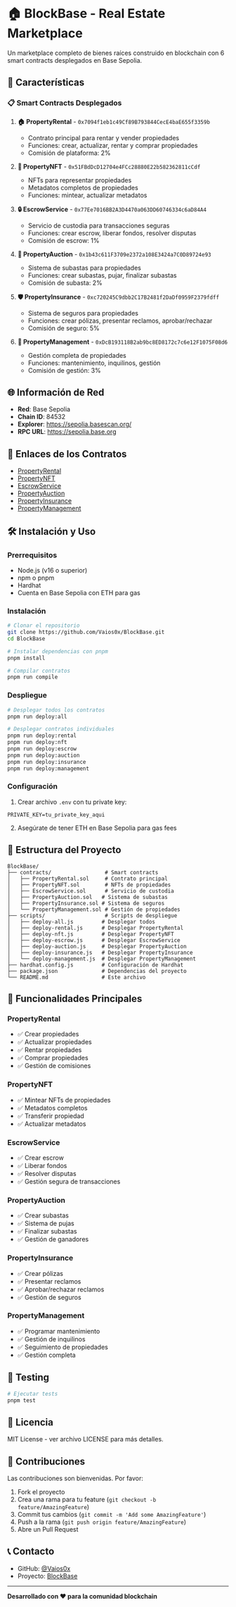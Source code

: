 # 🏠 BlockBase - Real Estate Marketplace

Un marketplace completo de bienes raíces construido en blockchain con 6 smart contracts desplegados en Base Sepolia.

## 🚀 Características

### 📋 Smart Contracts Desplegados

1. **🏠 PropertyRental** - `0x7094f1eb1c49Cf89B793844CecE4baE655f3359b`
   - Contrato principal para rentar y vender propiedades
   - Funciones: crear, actualizar, rentar y comprar propiedades
   - Comisión de plataforma: 2%

2. **🎨 PropertyNFT** - `0x51FBdDcD12704e4FCc28880E22b582362811cCdf`
   - NFTs para representar propiedades
   - Metadatos completos de propiedades
   - Funciones: mintear, actualizar metadatos

3. **🔒 EscrowService** - `0x77Ee7016BB2A3D4470a063DD60746334c6aD84A4`
   - Servicio de custodia para transacciones seguras
   - Funciones: crear escrow, liberar fondos, resolver disputas
   - Comisión de escrow: 1%

4. **🔨 PropertyAuction** - `0x1b43c611F3709e2372a108E3424a7C0D89724e93`
   - Sistema de subastas para propiedades
   - Funciones: crear subastas, pujar, finalizar subastas
   - Comisión de subasta: 2%

5. **🛡️ PropertyInsurance** - `0xc720245C9dbb2C17B2481f2DaDf0959F2379fdff`
   - Sistema de seguros para propiedades
   - Funciones: crear pólizas, presentar reclamos, aprobar/rechazar
   - Comisión de seguro: 5%

6. **🏢 PropertyManagement** - `0xDcB193118B2ab9bc8ED8172c7c6e12F1075F08d6`
   - Gestión completa de propiedades
   - Funciones: mantenimiento, inquilinos, gestión
   - Comisión de gestión: 3%

## 🌐 Información de Red

- **Red**: Base Sepolia
- **Chain ID**: 84532
- **Explorer**: https://sepolia.basescan.org/
- **RPC URL**: https://sepolia.base.org

## 🔗 Enlaces de los Contratos

- [PropertyRental](https://sepolia.basescan.org/address/0x7094f1eb1c49Cf89B793844CecE4baE655f3359b)
- [PropertyNFT](https://sepolia.basescan.org/address/0x51FBdDcD12704e4FCc28880E22b582362811cCdf)
- [EscrowService](https://sepolia.basescan.org/address/0x77Ee7016BB2A3D4470a063DD60746334c6aD84A4)
- [PropertyAuction](https://sepolia.basescan.org/address/0x1b43c611F3709e2372a108E3424a7C0D89724e93)
- [PropertyInsurance](https://sepolia.basescan.org/address/0xc720245C9dbb2C17B2481f2DaDf0959F2379fdff)
- [PropertyManagement](https://sepolia.basescan.org/address/0xDcB193118B2ab9bc8ED8172c7c6e12F1075F08d6)

## 🛠️ Instalación y Uso

### Prerrequisitos

- Node.js (v16 o superior)
- npm o pnpm
- Hardhat
- Cuenta en Base Sepolia con ETH para gas

### Instalación

```bash
# Clonar el repositorio
git clone https://github.com/Vaios0x/BlockBase.git
cd BlockBase

# Instalar dependencias con pnpm
pnpm install

# Compilar contratos
pnpm run compile
```

### Despliegue

```bash
# Desplegar todos los contratos
pnpm run deploy:all

# Desplegar contratos individuales
pnpm run deploy:rental
pnpm run deploy:nft
pnpm run deploy:escrow
pnpm run deploy:auction
pnpm run deploy:insurance
pnpm run deploy:management
```

### Configuración

1. Crear archivo `.env` con tu private key:
```
PRIVATE_KEY=tu_private_key_aqui
```

2. Asegúrate de tener ETH en Base Sepolia para gas fees

## 📁 Estructura del Proyecto

```
BlockBase/
├── contracts/                 # Smart contracts
│   ├── PropertyRental.sol     # Contrato principal
│   ├── PropertyNFT.sol        # NFTs de propiedades
│   ├── EscrowService.sol      # Servicio de custodia
│   ├── PropertyAuction.sol   # Sistema de subastas
│   ├── PropertyInsurance.sol # Sistema de seguros
│   └── PropertyManagement.sol # Gestión de propiedades
├── scripts/                   # Scripts de despliegue
│   ├── deploy-all.js         # Desplegar todos
│   ├── deploy-rental.js      # Desplegar PropertyRental
│   ├── deploy-nft.js         # Desplegar PropertyNFT
│   ├── deploy-escrow.js      # Desplegar EscrowService
│   ├── deploy-auction.js     # Desplegar PropertyAuction
│   ├── deploy-insurance.js   # Desplegar PropertyInsurance
│   └── deploy-management.js  # Desplegar PropertyManagement
├── hardhat.config.js         # Configuración de Hardhat
├── package.json              # Dependencias del proyecto
└── README.md                 # Este archivo
```

## 🔧 Funcionalidades Principales

### PropertyRental
- ✅ Crear propiedades
- ✅ Actualizar propiedades
- ✅ Rentar propiedades
- ✅ Comprar propiedades
- ✅ Gestión de comisiones

### PropertyNFT
- ✅ Mintear NFTs de propiedades
- ✅ Metadatos completos
- ✅ Transferir propiedad
- ✅ Actualizar metadatos

### EscrowService
- ✅ Crear escrow
- ✅ Liberar fondos
- ✅ Resolver disputas
- ✅ Gestión segura de transacciones

### PropertyAuction
- ✅ Crear subastas
- ✅ Sistema de pujas
- ✅ Finalizar subastas
- ✅ Gestión de ganadores

### PropertyInsurance
- ✅ Crear pólizas
- ✅ Presentar reclamos
- ✅ Aprobar/rechazar reclamos
- ✅ Gestión de seguros

### PropertyManagement
- ✅ Programar mantenimiento
- ✅ Gestión de inquilinos
- ✅ Seguimiento de propiedades
- ✅ Gestión completa

## 🧪 Testing

```bash
# Ejecutar tests
pnpm test
```

## 📝 Licencia

MIT License - ver archivo LICENSE para más detalles.

## 🤝 Contribuciones

Las contribuciones son bienvenidas. Por favor:

1. Fork el proyecto
2. Crea una rama para tu feature (`git checkout -b feature/AmazingFeature`)
3. Commit tus cambios (`git commit -m 'Add some AmazingFeature'`)
4. Push a la rama (`git push origin feature/AmazingFeature`)
5. Abre un Pull Request

## 📞 Contacto

- GitHub: [@Vaios0x](https://github.com/Vaios0x)
- Proyecto: [BlockBase](https://github.com/Vaios0x/BlockBase)

---

**Desarrollado con ❤️ para la comunidad blockchain**
